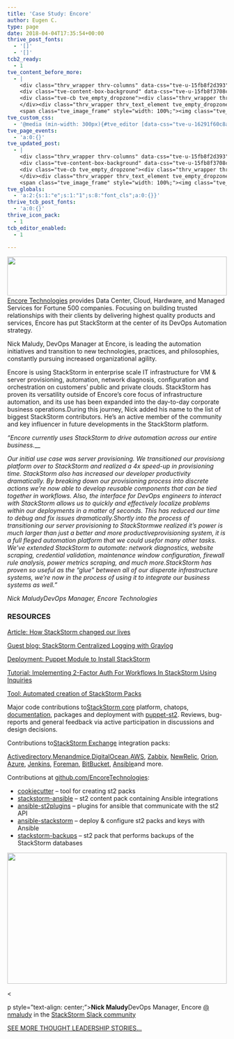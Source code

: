 ```yaml
---
title: 'Case Study: Encore'
author: Eugen C.
type: page
date: 2018-04-04T17:35:54+00:00
thrive_post_fonts:
  - '[]'
  - '[]'
tcb2_ready:
  - 1
tve_content_before_more:
  - |
    <div class="thrv_wrapper thrv-columns" data-css="tve-u-15fb8f2d393" style=""><div class="tcb-flex-row tcb-resized tcb--cols--2" data-css="tve-u-15fb8f2dded"><div class="tcb-flex-col" data-css="tve-u-15fb8f0bbbd" style=""><div class="tcb-col tve_empty_dropzone" style=""><div class="thrv_wrapper thrv-columns"><div class="tcb-flex-row tcb--cols--2 tcb-resized" data-css="tve-u-15fb8f2ddef"><div class="tcb-flex-col" data-css="tve-u-15fb8f29e1d" style=""><div class="tcb-col tve_empty_dropzone"><div class="thrv_wrapper tve_image_caption" data-css="tve-u-16291db1443" style=""><span class="tve_image_frame" style="width: 100%;"><a href="http://www.encore.tech/"><img class="tve_image wp-image-7675" alt="" title="Encore Technologies" data-id="7675" src="//stackstorm.com/wp/wp-content/uploads/2018/04/encore-technologies-300x89.png" style="width: 100%;" width="300" height="89"></a></span></div></div></div><div class="tcb-flex-col" data-css="tve-u-15fb8f29e25" style=""><div class="tcb-col tve_empty_dropzone"><div class="thrv_wrapper thrv_text_element tve_empty_dropzone on_hover" style=""><p>​<a href="http://www.encore.tech/" target="_blank">Encore Technologies</a> provides Data Center, Cloud, Hardware, and Managed Services for ​​Fortune 500 companies. ​Focusing on building trusted relationships with their clients ​​by delivering highest quality products and services, Encore has put StackStorm at the center of its DevOps Automation strategy​.</p><p>​Nick Maludy, DevOps Manager at Encore, is leading the ​automation initiatives and transition to new technologies, practices, and philosophies, constantly pursuing increased organizational agility.</p><p>​Encore ​is using StackStorm in enterprise scale IT infrastructure for VM &amp; server provisioning, automation, network diagnosis, configuration and orchestration​ on customers' public and private clouds. StackStorm has proven its versatility outside of Encore's core focus of infrastructure automation, and its use has been expanded into the day-to-day corporate business operations.<br>​During this journey, ​​Nick ​added his name ​to the list of ​​​biggest StackStorm contributors​. He's an active member of the community and ​key influencer in future developments in the StackStorm ​platform.<br></p></div></div></div></div></div><div class="thrv_wrapper thrv_contentbox_shortcode thrv-content-box" data-css="tve-u-15fb8f35de6">
    <div class="tve-content-box-background" data-css="tve-u-15fb8f3708c" data-clip-id="1f2b9534f1141"><svg width="0" height="0" class="tve-decoration-svg"><defs><clipPath id="clip-bottom-1f2b9534f1141" class="decoration-clip clip-path-bottom" clipPathUnits="objectBoundingBox" data-screen="" decoration-type="slanted" slanted-angle="5" style=""><polygon points="0 0, 0 1, 11.4301 0, 1 0"></polygon></clipPath></defs></svg></div>
    <div class="tve-cb tve_empty_dropzone"><div class="thrv_wrapper thrv_text_element tve_empty_dropzone" data-css="tve-u-15fb8ed120a" style=""><p><em>“​Encore currently uses StackStorm to drive automation across our entire business.</em><em><br></em></p><p><em>Our initial use case was server provisioning. We transitioned our provisiong platform over to StackStorm and realized a 4x speed-up in provisioning time. StackStorm also has increased our developer productivity dramatically. By breaking down our provisioning process into discrete actions we're now able to develop reusable components that can be tied together in workflows. Also, the interface for DevOps engineers to interact with StackStorm allows us to quickly and effectively localize problems within our deployments in a matter of seconds. This has reduced our time to debug and fix issues dramatically.<br><br>Shortly into the process of transitioning our server provisioning to StackStorm<br>we realized it's power is much larger than just a better and more productive<br>provisioning system, it is a full fleged automation platform that we could use<br>for many other tasks. We've extended StackStorm to automate: network diagnostics, website scraping, credential validation, maintenance window configuration, firewall rule analysis, power metrics scraping, and much more.<br><br>StackStorm has proven so useful as the "glue" between all of our disperate infrastructure systems, we're now in the process of using it to integrate our business systems as well.”</em></p><p><em>​Nick Maludy<br>​DevOps Manager, ​Encore Technologies</em></p></div></div>
    </div><div class="thrv_wrapper thrv_text_element tve_empty_dropzone" data-css="tve-u-15f3a5f3a2d"><h3>RESOURCES</h3></div><div class="thrv_wrapper thrv-columns" style=""><div class="tcb-flex-row tcb--cols--2 tcb-resized" data-css="tve-u-15f3a71c586"><div class="tcb-flex-col" data-css="tve-u-15fb8f4ffd6" style=""><div class="tcb-col tve_empty_dropzone"><a href="https://stackstorm.com/wp/wp-content/uploads/2017/11/NL-ix-Thought-Leadership-Paper.pdf" target="_blank" rel="" class="tve_empty_dropzone"><div class="thrv_wrapper thrv_icon tcb-icon-display" data-css="tve-u-16291f60c8a" data-link-wrap="1" data-tcb_hover_state_parent="" style=""><span data-name="newspaper2" class="tve_sc_icon icon-newspaper2"></span></div></a></div></div><div class="tcb-flex-col" data-css="tve-u-15fb8f4ffe4" style=""><div class="tcb-col tve_empty_dropzone"><div class="thrv_wrapper thrv_text_element tve_empty_dropzone" data-css="tve-u-15fb8f51ed9" style=""><p><a href="https://encoretechnologies.github.io/blog/2018/03/stackstorm-changed-our-lives/" target="_blank">Article: How StackStorm changed our lives</a></p></div></div></div></div></div><div class="thrv_wrapper thrv-columns" style=""><div class="tcb-flex-row tcb--cols--2 tcb-resized" data-css="tve-u-15f3a71c586"><div class="tcb-flex-col" data-css="tve-u-15fb8f4ffd6" style=""><div class="tcb-col tve_empty_dropzone" style=""><a href="https://stackstorm.com/wp/wp-content/uploads/2017/11/NL-ix-Thought-Leadership-Paper.pdf" target="_blank" rel="" class="tve_empty_dropzone"><div class="thrv_wrapper thrv_icon tcb-icon-display" data-css="tve-u-16291f60c8a" data-link-wrap="1" data-tcb_hover_state_parent="" style=""><span data-name="newspaper2" class="tve_sc_icon icon-newspaper2"></span></div></a></div></div><div class="tcb-flex-col" data-css="tve-u-15fb8f4ffe4" style=""><div class="tcb-col tve_empty_dropzone" style=""><div class="thrv_wrapper thrv_text_element tve_empty_dropzone" data-css="tve-u-15fb8f51ed9" style=""><p><a href="https://stackstorm.com/2017/08/22/stackstorm-centralized-logging-graylog/" target="_blank">Guest blog: StackStorm Centralized Logging with Graylog</a></p></div></div></div></div></div><div class="thrv_wrapper thrv-columns" style=""><div class="tcb-flex-row tcb--cols--2 tcb-resized" data-css="tve-u-15f3a71c586"><div class="tcb-flex-col" data-css="tve-u-15fb8f4ffd6" style=""><div class="tcb-col tve_empty_dropzone" style=""><a href="https://stackstorm.com/wp/wp-content/uploads/2017/11/NL-ix-Thought-Leadership-Paper.pdf" target="_blank" rel="" class="tve_empty_dropzone"><div class="thrv_wrapper thrv_icon tcb-icon-display" data-css="tve-u-16291f60c8a" data-link-wrap="1" data-tcb_hover_state_parent="" style=""><span data-name="newspaper2" class="tve_sc_icon icon-newspaper2"></span></div></a></div></div><div class="tcb-flex-col" data-css="tve-u-15fb8f4ffe4" style=""><div class="tcb-col tve_empty_dropzone" style=""><div class="thrv_wrapper thrv_text_element tve_empty_dropzone" data-css="tve-u-15fb8f51ed9" style=""><p><a href="https://stackstorm.com/2018/01/05/announcing-puppet-module-1-0-0-rc/" target="_blank">Deployment: Puppet Module to Install StackStorm</a></p></div></div></div></div></div><div class="thrv_wrapper thrv-columns" style=""><div class="tcb-flex-row tcb--cols--2 tcb-resized" data-css="tve-u-15f3a71c588"><div class="tcb-flex-col" data-css="tve-u-15fb8f54cef" style=""><div class="tcb-col tve_empty_dropzone"><a href="https://www.nl-ix.net/feed/blog/technology-behind-route-server-configurator/" target="_blank" rel="" class="tve_empty_dropzone"><div class="thrv_wrapper thrv_icon tcb-icon-display" data-css="tve-u-15fb8f55c22" data-tcb_hover_state_parent="" data-link-wrap="1" style=""><span data-name="newspaper2" class="tve_sc_icon icon-newspaper2"></span></div></a></div></div><div class="tcb-flex-col" data-css="tve-u-15fb8f54cf9" style=""><div class="tcb-col tve_empty_dropzone"><div class="thrv_wrapper thrv_text_element tve_empty_dropzone" data-css="tve-u-15fb8f58fd4" style=""><p><a href="https://encoretechnologies.github.io/blog/2017/10/stackstorm-inquiries/" target="_blank">Tutorial: Implementing 2-Factor Auth For Workflows In StackStorm Using Inquiries</a></p></div></div></div></div></div><div class="thrv_wrapper thrv-columns" style=""><div class="tcb-flex-row tcb--cols--2 tcb-resized" data-css="tve-u-15f3a71c588"><div class="tcb-flex-col" data-css="tve-u-15fb8f54cef" style=""><div class="tcb-col tve_empty_dropzone"><a href="https://www.nl-ix.net/feed/blog/technology-behind-route-server-configurator/" target="_blank" rel="" class="tve_empty_dropzone"><div class="thrv_wrapper thrv_icon tcb-icon-display" data-css="tve-u-15fb8f55c22" data-tcb_hover_state_parent="" data-link-wrap="1" style=""><span data-name="newspaper2" class="tve_sc_icon icon-newspaper2"></span></div></a></div></div><div class="tcb-flex-col" data-css="tve-u-15fb8f54cf9" style=""><div class="tcb-col tve_empty_dropzone"><div class="thrv_wrapper thrv_text_element tve_empty_dropzone" data-css="tve-u-15fb8f58fd4" style=""><p><a href="https://encoretechnologies.github.io/blog/2017/10/automated-creation-of-stackstorm-packs/" target="_blank">Tool: Automated creation of StackStorm Packs</a></p></div></div></div></div></div><div class="thrv_wrapper thrv-columns" style=""><div class="tcb-flex-row tcb--cols--2 tcb-resized" data-css="tve-u-15f3a71c588"><div class="tcb-flex-col" data-css="tve-u-15fb8f5d702" style=""><div class="tcb-col tve_empty_dropzone" data-css="tve-u-15fb8f5a1fd"><div class="thrv_wrapper thrv_icon tcb-icon-display" data-css="tve-u-15fb8f5b5c6" data-tcb_hover_state_parent="" data-link-wrap="1"><span data-name="github2" class="tve_sc_icon icon-github2"></span></div></div></div><div class="tcb-flex-col" data-css="tve-u-15fb8f5d70c" style=""><div class="tcb-col tve_empty_dropzone" style=""><div class="thrv_wrapper thrv_text_element tve_empty_dropzone" data-css="tve-u-15fb8f63531" style=""><p>Major code ​c​ontributions ​to <a href="https://github.com/stackstorm/st2" target="_blank">​StackStorm core</a> platform, ​chat​ops​,​ <a href="https://github.com/stackstorm/st2docs" target="_blank">documentation</a>​, packages​ and deployment ​with ​<a href="https://github.com/stackstorm/puppet-st2">puppet-st2</a>. ​Reviews, bug-reports and general feedback via active participation in discussions and design decisions.</p></div></div></div></div></div><div class="thrv_wrapper thrv-columns" style=""><div class="tcb-flex-row tcb--cols--2 tcb-resized" data-css="tve-u-15f3a71c588"><div class="tcb-flex-col" data-css="tve-u-15fb8f5d702" style=""><div class="tcb-col tve_empty_dropzone" data-css="tve-u-15fb8f5a1fd"><div class="thrv_wrapper thrv_icon tcb-icon-display" data-css="tve-u-15fb8f5b5c6" data-tcb_hover_state_parent="" data-link-wrap="1"><span data-name="github2" class="tve_sc_icon icon-github2"></span></div></div></div><div class="tcb-flex-col" data-css="tve-u-15fb8f5d70c" style=""><div class="tcb-col tve_empty_dropzone" style=""><div class="thrv_wrapper thrv_text_element tve_empty_dropzone" data-css="tve-u-15fb8f63531" style=""><p>​​Contributions ​to <a href="https://exchange.stackstorm.org/" target="_blank">​StackStorm Exchange</a> integration packs:</p><p>​<a href="https://github.com/StackStorm-Exchange/stackstorm-activedirectory" target="_blank">Activedirectory</a>​​​,​ <a href="https://github.com/StackStorm-Exchange/menandmice​" target="_blank">Menandmice​</a>, ​<a href="https://github.com/StackStorm-Exchange/stackstorm-digitalocean" target="_blank">DigitalOcean</a>​, ​<a href="https://github.com/StackStorm-Exchange/stackstorm-aws" target="_blank">AWS</a>​,&nbsp;​<a href="https://github.com/StackStorm-Exchange/stackstorm-zabbix" target="_blank">Zabbix</a>​, <a href="https://github.com/StackStorm-Exchange/stackstorm-newrelic/" target="_blank">NewRelic</a>​,&nbsp;<a href="https://github.com/StackStorm-Exchange/stackstorm-orion" target="_blank">Orion</a>, <a href="https://github.com/StackStorm-Exchange/stackstorm-azure" target="_blank">Azure</a>, <a href="https://github.com/StackStorm-Exchange/stackstorm-jenkins" target="_blank">Jenkins</a>, <a href="https://github.com/StackStorm-Exchange/stackstorm-foreman" target="_blank">Foreman</a>, <a href="https://github.com/StackStorm-Exchange/stackstorm-bitbucket" target="_blank">BitBucket</a>, <a href="https://github.com/StackStorm-Exchange/stackstorm-ansible" target="_blank">Ansible</a>​ and more.<br></p></div></div></div></div></div><div class="thrv_wrapper thrv-columns" style=""><div class="tcb-flex-row tcb--cols--2 tcb-resized" data-css="tve-u-15f3a71c588"><div class="tcb-flex-col" data-css="tve-u-15fb8f5d702" style=""><div class="tcb-col tve_empty_dropzone" data-css="tve-u-15fb8f5a1fd"><div class="thrv_wrapper thrv_icon tcb-icon-display" data-css="tve-u-15fb8f5b5c6" data-tcb_hover_state_parent="" data-link-wrap="1"><span data-name="github2" class="tve_sc_icon icon-github2"></span></div></div></div><div class="tcb-flex-col" data-css="tve-u-15fb8f5d70c" style=""><div class="tcb-col tve_empty_dropzone"><div class="thrv_wrapper thrv_text_element tve_empty_dropzone" data-css="tve-u-15fb8f63531" style=""><p>​​Contributions ​at <a href="https://github.com/EncoreTechnologies" target="_blank">github.com/EncoreTechnologies</a>:</p><ul class=""><li class="">​<a href="https://github.com/EncoreTechnologies/cookiecutter-stackstorm" target="_blank">cookiecutter</a> - tool for creating st2 packs</li><li class="">​<a href="https://github.com/EncoreTechnologies/stackstorm-ansible" target="_blank">​stackstorm-ansible</a> - st2 content pack containing Ansible integrations<br></li><li class="">​<a href="https://github.com/EncoreTechnologies/ansible-st2plugins" target="_blank">​ansible-st2plugins</a> - ​plugins for ansible that communicate with the ​st2 API</li><li class="">​<a href="https://github.com/EncoreTechnologies/ansible-stackstorm" target="_blank">​ansible-stackstorm</a> - deploy &amp; configure st2 packs and keys with Ansible<br></li><li class=" class="><a href="https://github.com/EncoreTechnologies/stackstorm-backups" target="_blank">stackstorm-backups</a> -&nbsp;<span itemprop="about">​st2 pack that performs backups of the StackStorm databases</span></li></ul></div></div></div></div></div></div></div><div class="tcb-flex-col" data-css="tve-u-15fb8f0bbca" style=""><div class="tcb-col tve_empty_dropzone" style=""><div class="thrv_wrapper tve_image_caption" data-css="tve-u-16291d98e48" style="">
    <span class="tve_image_frame" style="width: 100%;"><img class="tve_image wp-image-7672" alt="" title="Nick Maludy" data-id="7672" src="//stackstorm.com/wp/wp-content/uploads/2018/04/Nick_Maludy-300x300.png" style="width: 100%;" width="300" height="300"></span></div><div class="thrv_wrapper thrv_text_element tve_empty_dropzone" style=""><p style="text-align: center;"><strong>​Nick Maludy</strong><br>​DevOps Manager, ​Encore <br><a href="https://stackstorm-community.slack.com/team/U4H00PLGP" rel="nofollow" target="_blank">@​nmaludy</a> in the <a href="https://stackstorm.com/community-signup" rel="nofollow" target="_blank">StackStorm Slack community</a></p></div></div></div></div></div><div class="thrv_wrapper thrv_text_element tve_empty_dropzone"><p><a href="https://stackstorm.com/stackstorm-thought-leaders/">SEE MORE THOUGHT LEADERSHIP STORIES...</a></p></div>
tve_custom_css:
  - '@media (min-width: 300px){#tve_editor [data-css="tve-u-16291f60c8a"] > :first-child { color: rgb(255, 146, 18); }[data-css="tve-u-16291f60c8a"] { font-size: 60px; margin-top: 0px !important; margin-bottom: 0px !important; margin-left: 30px !important; width: 60px; height: 60px; }[data-css="tve-u-16291db1443"] { float: none; width: 300px; margin-top: 32px !important; }[data-css="tve-u-16291d98e48"] + div { clear: none; }[data-css="tve-u-16291d98e48"] { float: none; width: 200px; margin-left: auto !important; margin-right: auto !important; }[data-css="tve-u-15fb8f0bbca"] { max-width: 50%; }}@media (min-width: 300px){[data-css="tve-u-15fb8f63531"] { margin-top: 10px !important; }[data-css="tve-u-15fb8f5d70c"] { max-width: 85%; }[data-css="tve-u-15fb8f5d702"] { max-width: 15%; }#tve_editor [data-css="tve-u-15fb8f5b5c6"] > :first-child { color: rgb(255, 146, 18); }[data-css="tve-u-15fb8f5b5c6"] { font-size: 60px; width: 60px; height: 60px; margin-top: 0px !important; margin-bottom: 0px !important; }[data-css="tve-u-15fb8f58fd4"] { margin-top: 10px !important; }#tve_editor [data-css="tve-u-15fb8f55c22"] > :first-child { color: rgb(255, 146, 18); }[data-css="tve-u-15fb8f55c22"] { font-size: 60px; width: 60px; height: 60px; margin-top: 0px !important; margin-bottom: 0px !important; }[data-css="tve-u-15fb8f54cf9"] { max-width: 85%; }[data-css="tve-u-15fb8f54cef"] { max-width: 15%; }[data-css="tve-u-15fb8f51ed9"] { margin-top: 15px !important; }[data-css="tve-u-15fb8f4ffe4"] { max-width: 85%; }[data-css="tve-u-15fb8f4ffd6"] { max-width: 15%; }[data-css="tve-u-15fb8f3708c"] { clip-path: url("#clip-bottom-1f2b9534f1141"); -webkit-clip-path: url("#clip-bottom-1f2b9534f1141");  background-color: rgb(239, 239, 239) !important; }[data-css="tve-u-15fb8f35de6"] { max-width: 700px; float: none; padding: 36px !important; margin-left: auto !important; margin-right: auto !important; }[data-css="tve-u-15fb8f2ddef"] { padding-top: 0px !important; padding-bottom: 0px !important; }[data-css="tve-u-15fb8f2dded"] { padding-top: 0px !important; padding-bottom: 0px !important; }[data-css="tve-u-15fb8f2d393"] { margin-top: 0px !important; margin-bottom: 0px !important; }[data-css="tve-u-15fb8f29e25"] { max-width: 85%; }[data-css="tve-u-15fb8f29e1d"] { max-width: 15%; }[data-css="tve-u-15fb8f0bbbd"] { max-width: 75%; }[data-css="tve-u-15fb8ed120a"] { margin-top: 0px !important; }}'
tve_page_events:
  - 'a:0:{}'
tve_updated_post:
  - |
    <div class="thrv_wrapper thrv-columns" data-css="tve-u-15fb8f2d393" style=""><div class="tcb-flex-row tcb-resized tcb--cols--2" data-css="tve-u-15fb8f2dded"><div class="tcb-flex-col" data-css="tve-u-15fb8f0bbbd" style=""><div class="tcb-col tve_empty_dropzone" style=""><div class="thrv_wrapper thrv-columns"><div class="tcb-flex-row tcb--cols--2 tcb-resized" data-css="tve-u-15fb8f2ddef"><div class="tcb-flex-col" data-css="tve-u-15fb8f29e1d" style=""><div class="tcb-col tve_empty_dropzone"><div class="thrv_wrapper tve_image_caption" data-css="tve-u-16291db1443" style=""><span class="tve_image_frame" style="width: 100%;"><a href="http://www.encore.tech/"><img class="tve_image wp-image-7675" alt="" title="Encore Technologies" data-id="7675" src="//stackstorm.com/wp/wp-content/uploads/2018/04/encore-technologies-300x89.png" style="width: 100%;" width="300" height="89"></a></span></div></div></div><div class="tcb-flex-col" data-css="tve-u-15fb8f29e25" style=""><div class="tcb-col tve_empty_dropzone"><div class="thrv_wrapper thrv_text_element tve_empty_dropzone on_hover" style=""><p>​<a href="http://www.encore.tech/" target="_blank">Encore Technologies</a> provides Data Center, Cloud, Hardware, and Managed Services for ​​Fortune 500 companies. ​Focusing on building trusted relationships with their clients ​​by delivering highest quality products and services, Encore has put StackStorm at the center of its DevOps Automation strategy​.</p><p>​Nick Maludy, DevOps Manager at Encore, is leading the ​automation initiatives and transition to new technologies, practices, and philosophies, constantly pursuing increased organizational agility.</p><p>​Encore ​is using StackStorm in enterprise scale IT infrastructure for VM &amp; server provisioning, automation, network diagnosis, configuration and orchestration​ on customers' public and private clouds. StackStorm has proven its versatility outside of Encore's core focus of infrastructure automation, and its use has been expanded into the day-to-day corporate business operations.<br>​During this journey, ​​Nick ​added his name ​to the list of ​​​biggest StackStorm contributors​. He's an active member of the community and ​key influencer in future developments in the StackStorm ​platform.<br></p></div></div></div></div></div><div class="thrv_wrapper thrv_contentbox_shortcode thrv-content-box" data-css="tve-u-15fb8f35de6">
    <div class="tve-content-box-background" data-css="tve-u-15fb8f3708c" data-clip-id="1f2b9534f1141"><svg width="0" height="0" class="tve-decoration-svg"><defs><clipPath id="clip-bottom-1f2b9534f1141" class="decoration-clip clip-path-bottom" clipPathUnits="objectBoundingBox" data-screen="" decoration-type="slanted" slanted-angle="5" style=""><polygon points="0 0, 0 1, 11.4301 0, 1 0"></polygon></clipPath></defs></svg></div>
    <div class="tve-cb tve_empty_dropzone"><div class="thrv_wrapper thrv_text_element tve_empty_dropzone" data-css="tve-u-15fb8ed120a" style=""><p><em>“​Encore currently uses StackStorm to drive automation across our entire business.</em><em><br></em></p><p><em>Our initial use case was server provisioning. We transitioned our provisiong platform over to StackStorm and realized a 4x speed-up in provisioning time. StackStorm also has increased our developer productivity dramatically. By breaking down our provisioning process into discrete actions we're now able to develop reusable components that can be tied together in workflows. Also, the interface for DevOps engineers to interact with StackStorm allows us to quickly and effectively localize problems within our deployments in a matter of seconds. This has reduced our time to debug and fix issues dramatically.<br><br>Shortly into the process of transitioning our server provisioning to StackStorm<br>we realized it's power is much larger than just a better and more productive<br>provisioning system, it is a full fleged automation platform that we could use<br>for many other tasks. We've extended StackStorm to automate: network diagnostics, website scraping, credential validation, maintenance window configuration, firewall rule analysis, power metrics scraping, and much more.<br><br>StackStorm has proven so useful as the "glue" between all of our disperate infrastructure systems, we're now in the process of using it to integrate our business systems as well.”</em></p><p><em>​Nick Maludy<br>​DevOps Manager, ​Encore Technologies</em></p></div></div>
    </div><div class="thrv_wrapper thrv_text_element tve_empty_dropzone" data-css="tve-u-15f3a5f3a2d"><h3>RESOURCES</h3></div><div class="thrv_wrapper thrv-columns" style=""><div class="tcb-flex-row tcb--cols--2 tcb-resized" data-css="tve-u-15f3a71c586"><div class="tcb-flex-col" data-css="tve-u-15fb8f4ffd6" style=""><div class="tcb-col tve_empty_dropzone"><a href="https://stackstorm.com/wp/wp-content/uploads/2017/11/NL-ix-Thought-Leadership-Paper.pdf" target="_blank" rel="" class="tve_empty_dropzone"><div class="thrv_wrapper thrv_icon tcb-icon-display" data-css="tve-u-16291f60c8a" data-link-wrap="1" data-tcb_hover_state_parent="" style=""><span data-name="newspaper2" class="tve_sc_icon icon-newspaper2"></span></div></a></div></div><div class="tcb-flex-col" data-css="tve-u-15fb8f4ffe4" style=""><div class="tcb-col tve_empty_dropzone"><div class="thrv_wrapper thrv_text_element tve_empty_dropzone" data-css="tve-u-15fb8f51ed9" style=""><p><a href="https://encoretechnologies.github.io/blog/2018/03/stackstorm-changed-our-lives/" target="_blank">Article: How StackStorm changed our lives</a></p></div></div></div></div></div><div class="thrv_wrapper thrv-columns" style=""><div class="tcb-flex-row tcb--cols--2 tcb-resized" data-css="tve-u-15f3a71c586"><div class="tcb-flex-col" data-css="tve-u-15fb8f4ffd6" style=""><div class="tcb-col tve_empty_dropzone" style=""><a href="https://stackstorm.com/wp/wp-content/uploads/2017/11/NL-ix-Thought-Leadership-Paper.pdf" target="_blank" rel="" class="tve_empty_dropzone"><div class="thrv_wrapper thrv_icon tcb-icon-display" data-css="tve-u-16291f60c8a" data-link-wrap="1" data-tcb_hover_state_parent="" style=""><span data-name="newspaper2" class="tve_sc_icon icon-newspaper2"></span></div></a></div></div><div class="tcb-flex-col" data-css="tve-u-15fb8f4ffe4" style=""><div class="tcb-col tve_empty_dropzone" style=""><div class="thrv_wrapper thrv_text_element tve_empty_dropzone" data-css="tve-u-15fb8f51ed9" style=""><p><a href="https://stackstorm.com/2017/08/22/stackstorm-centralized-logging-graylog/" target="_blank">Guest blog: StackStorm Centralized Logging with Graylog</a></p></div></div></div></div></div><div class="thrv_wrapper thrv-columns" style=""><div class="tcb-flex-row tcb--cols--2 tcb-resized" data-css="tve-u-15f3a71c586"><div class="tcb-flex-col" data-css="tve-u-15fb8f4ffd6" style=""><div class="tcb-col tve_empty_dropzone" style=""><a href="https://stackstorm.com/wp/wp-content/uploads/2017/11/NL-ix-Thought-Leadership-Paper.pdf" target="_blank" rel="" class="tve_empty_dropzone"><div class="thrv_wrapper thrv_icon tcb-icon-display" data-css="tve-u-16291f60c8a" data-link-wrap="1" data-tcb_hover_state_parent="" style=""><span data-name="newspaper2" class="tve_sc_icon icon-newspaper2"></span></div></a></div></div><div class="tcb-flex-col" data-css="tve-u-15fb8f4ffe4" style=""><div class="tcb-col tve_empty_dropzone" style=""><div class="thrv_wrapper thrv_text_element tve_empty_dropzone" data-css="tve-u-15fb8f51ed9" style=""><p><a href="https://stackstorm.com/2018/01/05/announcing-puppet-module-1-0-0-rc/" target="_blank">Deployment: Puppet Module to Install StackStorm</a></p></div></div></div></div></div><div class="thrv_wrapper thrv-columns" style=""><div class="tcb-flex-row tcb--cols--2 tcb-resized" data-css="tve-u-15f3a71c588"><div class="tcb-flex-col" data-css="tve-u-15fb8f54cef" style=""><div class="tcb-col tve_empty_dropzone"><a href="https://www.nl-ix.net/feed/blog/technology-behind-route-server-configurator/" target="_blank" rel="" class="tve_empty_dropzone"><div class="thrv_wrapper thrv_icon tcb-icon-display" data-css="tve-u-15fb8f55c22" data-tcb_hover_state_parent="" data-link-wrap="1" style=""><span data-name="newspaper2" class="tve_sc_icon icon-newspaper2"></span></div></a></div></div><div class="tcb-flex-col" data-css="tve-u-15fb8f54cf9" style=""><div class="tcb-col tve_empty_dropzone"><div class="thrv_wrapper thrv_text_element tve_empty_dropzone" data-css="tve-u-15fb8f58fd4" style=""><p><a href="https://encoretechnologies.github.io/blog/2017/10/stackstorm-inquiries/" target="_blank">Tutorial: Implementing 2-Factor Auth For Workflows In StackStorm Using Inquiries</a></p></div></div></div></div></div><div class="thrv_wrapper thrv-columns" style=""><div class="tcb-flex-row tcb--cols--2 tcb-resized" data-css="tve-u-15f3a71c588"><div class="tcb-flex-col" data-css="tve-u-15fb8f54cef" style=""><div class="tcb-col tve_empty_dropzone"><a href="https://www.nl-ix.net/feed/blog/technology-behind-route-server-configurator/" target="_blank" rel="" class="tve_empty_dropzone"><div class="thrv_wrapper thrv_icon tcb-icon-display" data-css="tve-u-15fb8f55c22" data-tcb_hover_state_parent="" data-link-wrap="1" style=""><span data-name="newspaper2" class="tve_sc_icon icon-newspaper2"></span></div></a></div></div><div class="tcb-flex-col" data-css="tve-u-15fb8f54cf9" style=""><div class="tcb-col tve_empty_dropzone"><div class="thrv_wrapper thrv_text_element tve_empty_dropzone" data-css="tve-u-15fb8f58fd4" style=""><p><a href="https://encoretechnologies.github.io/blog/2017/10/automated-creation-of-stackstorm-packs/" target="_blank">Tool: Automated creation of StackStorm Packs</a></p></div></div></div></div></div><div class="thrv_wrapper thrv-columns" style=""><div class="tcb-flex-row tcb--cols--2 tcb-resized" data-css="tve-u-15f3a71c588"><div class="tcb-flex-col" data-css="tve-u-15fb8f5d702" style=""><div class="tcb-col tve_empty_dropzone" data-css="tve-u-15fb8f5a1fd"><div class="thrv_wrapper thrv_icon tcb-icon-display" data-css="tve-u-15fb8f5b5c6" data-tcb_hover_state_parent="" data-link-wrap="1"><span data-name="github2" class="tve_sc_icon icon-github2"></span></div></div></div><div class="tcb-flex-col" data-css="tve-u-15fb8f5d70c" style=""><div class="tcb-col tve_empty_dropzone" style=""><div class="thrv_wrapper thrv_text_element tve_empty_dropzone" data-css="tve-u-15fb8f63531" style=""><p>Major code ​c​ontributions ​to <a href="https://github.com/stackstorm/st2" target="_blank">​StackStorm core</a> platform, ​chat​ops​,​ <a href="https://github.com/stackstorm/st2docs" target="_blank">documentation</a>​, packages​ and deployment ​with ​<a href="https://github.com/stackstorm/puppet-st2">puppet-st2</a>. ​Reviews, bug-reports and general feedback via active participation in discussions and design decisions.</p></div></div></div></div></div><div class="thrv_wrapper thrv-columns" style=""><div class="tcb-flex-row tcb--cols--2 tcb-resized" data-css="tve-u-15f3a71c588"><div class="tcb-flex-col" data-css="tve-u-15fb8f5d702" style=""><div class="tcb-col tve_empty_dropzone" data-css="tve-u-15fb8f5a1fd"><div class="thrv_wrapper thrv_icon tcb-icon-display" data-css="tve-u-15fb8f5b5c6" data-tcb_hover_state_parent="" data-link-wrap="1"><span data-name="github2" class="tve_sc_icon icon-github2"></span></div></div></div><div class="tcb-flex-col" data-css="tve-u-15fb8f5d70c" style=""><div class="tcb-col tve_empty_dropzone" style=""><div class="thrv_wrapper thrv_text_element tve_empty_dropzone" data-css="tve-u-15fb8f63531" style=""><p>​​Contributions ​to <a href="https://exchange.stackstorm.org/" target="_blank">​StackStorm Exchange</a> integration packs:</p><p>​<a href="https://github.com/StackStorm-Exchange/stackstorm-activedirectory" target="_blank">Activedirectory</a>​​​,​ <a href="https://github.com/StackStorm-Exchange/menandmice​" target="_blank">Menandmice​</a>, ​<a href="https://github.com/StackStorm-Exchange/stackstorm-digitalocean" target="_blank">DigitalOcean</a>​, ​<a href="https://github.com/StackStorm-Exchange/stackstorm-aws" target="_blank">AWS</a>​,&nbsp;​<a href="https://github.com/StackStorm-Exchange/stackstorm-zabbix" target="_blank">Zabbix</a>​, <a href="https://github.com/StackStorm-Exchange/stackstorm-newrelic/" target="_blank">NewRelic</a>​,&nbsp;<a href="https://github.com/StackStorm-Exchange/stackstorm-orion" target="_blank">Orion</a>, <a href="https://github.com/StackStorm-Exchange/stackstorm-azure" target="_blank">Azure</a>, <a href="https://github.com/StackStorm-Exchange/stackstorm-jenkins" target="_blank">Jenkins</a>, <a href="https://github.com/StackStorm-Exchange/stackstorm-foreman" target="_blank">Foreman</a>, <a href="https://github.com/StackStorm-Exchange/stackstorm-bitbucket" target="_blank">BitBucket</a>, <a href="https://github.com/StackStorm-Exchange/stackstorm-ansible" target="_blank">Ansible</a>​ and more.<br></p></div></div></div></div></div><div class="thrv_wrapper thrv-columns" style=""><div class="tcb-flex-row tcb--cols--2 tcb-resized" data-css="tve-u-15f3a71c588"><div class="tcb-flex-col" data-css="tve-u-15fb8f5d702" style=""><div class="tcb-col tve_empty_dropzone" data-css="tve-u-15fb8f5a1fd"><div class="thrv_wrapper thrv_icon tcb-icon-display" data-css="tve-u-15fb8f5b5c6" data-tcb_hover_state_parent="" data-link-wrap="1"><span data-name="github2" class="tve_sc_icon icon-github2"></span></div></div></div><div class="tcb-flex-col" data-css="tve-u-15fb8f5d70c" style=""><div class="tcb-col tve_empty_dropzone"><div class="thrv_wrapper thrv_text_element tve_empty_dropzone" data-css="tve-u-15fb8f63531" style=""><p>​​Contributions ​at <a href="https://github.com/EncoreTechnologies" target="_blank">github.com/EncoreTechnologies</a>:</p><ul class=""><li class="">​<a href="https://github.com/EncoreTechnologies/cookiecutter-stackstorm" target="_blank">cookiecutter</a> - tool for creating st2 packs</li><li class="">​<a href="https://github.com/EncoreTechnologies/stackstorm-ansible" target="_blank">​stackstorm-ansible</a> - st2 content pack containing Ansible integrations<br></li><li class="">​<a href="https://github.com/EncoreTechnologies/ansible-st2plugins" target="_blank">​ansible-st2plugins</a> - ​plugins for ansible that communicate with the ​st2 API</li><li class="">​<a href="https://github.com/EncoreTechnologies/ansible-stackstorm" target="_blank">​ansible-stackstorm</a> - deploy &amp; configure st2 packs and keys with Ansible<br></li><li class=" class="><a href="https://github.com/EncoreTechnologies/stackstorm-backups" target="_blank">stackstorm-backups</a> -&nbsp;<span itemprop="about">​st2 pack that performs backups of the StackStorm databases</span></li></ul></div></div></div></div></div></div></div><div class="tcb-flex-col" data-css="tve-u-15fb8f0bbca" style=""><div class="tcb-col tve_empty_dropzone" style=""><div class="thrv_wrapper tve_image_caption" data-css="tve-u-16291d98e48" style="">
    <span class="tve_image_frame" style="width: 100%;"><img class="tve_image wp-image-7672" alt="" title="Nick Maludy" data-id="7672" src="//stackstorm.com/wp/wp-content/uploads/2018/04/Nick_Maludy-300x300.png" style="width: 100%;" width="300" height="300"></span></div><div class="thrv_wrapper thrv_text_element tve_empty_dropzone" style=""><p style="text-align: center;"><strong>​Nick Maludy</strong><br>​DevOps Manager, ​Encore <br><a href="https://stackstorm-community.slack.com/team/U4H00PLGP" rel="nofollow" target="_blank">@​nmaludy</a> in the <a href="https://stackstorm.com/community-signup" rel="nofollow" target="_blank">StackStorm Slack community</a></p></div></div></div></div></div><div class="thrv_wrapper thrv_text_element tve_empty_dropzone"><p><a href="https://stackstorm.com/stackstorm-thought-leaders/">SEE MORE THOUGHT LEADERSHIP STORIES...</a></p></div>
tve_globals:
  - 'a:2:{s:1:"e";s:1:"1";s:8:"font_cls";a:0:{}}'
thrive_tcb_post_fonts:
  - 'a:0:{}'
thrive_icon_pack:
  - 1
tcb_editor_enabled:
  - 1

---
```

<span class="tve_image_frame" style="width: 100%;"><a href="http://www.encore.tech/"><img loading="lazy" class="tve_image wp-image-7675" alt="" title="Encore Technologies" data-id="7675" src="//stackstorm.com/wp/wp-content/uploads/2018/04/encore-technologies-300x89.png" style="width: 100%;" width="300" height="89" srcset="https://stackstorm.com/wp/wp-content/uploads/2018/04/encore-technologies-300x89.png 300w, https://stackstorm.com/wp/wp-content/uploads/2018/04/encore-technologies-150x44.png 150w, https://stackstorm.com/wp/wp-content/uploads/2018/04/encore-technologies-80x24.png 80w, https://stackstorm.com/wp/wp-content/uploads/2018/04/encore-technologies-220x65.png 220w, https://stackstorm.com/wp/wp-content/uploads/2018/04/encore-technologies-250x74.png 250w, https://stackstorm.com/wp/wp-content/uploads/2018/04/encore-technologies-280x83.png 280w, https://stackstorm.com/wp/wp-content/uploads/2018/04/encore-technologies-510x151.png 510w, https://stackstorm.com/wp/wp-content/uploads/2018/04/encore-technologies.png 640w" sizes="(max-width: 300px) 100vw, 300px" /></a></span>​<a href="http://www.encore.tech/" target="_blank">Encore Technologies</a> provides Data Center, Cloud, Hardware, and Managed Services for ​​Fortune 500 companies. ​Focusing on building trusted relationships with their clients ​​by delivering highest quality products and services, Encore has put StackStorm at the center of its DevOps Automation strategy​.

​Nick Maludy, DevOps Manager at Encore, is leading the ​automation initiatives and transition to new technologies, practices, and philosophies, constantly pursuing increased organizational agility.

​Encore ​is using StackStorm in enterprise scale IT infrastructure for VM & server provisioning, automation, network diagnosis, configuration and orchestration​ on customers&#8217; public and private clouds. StackStorm has proven its versatility outside of Encore&#8217;s core focus of infrastructure automation, and its use has been expanded into the day-to-day corporate business operations.​During this journey, ​​Nick ​added his name ​to the list of ​​​biggest StackStorm contributors​. He&#8217;s an active member of the community and ​key influencer in future developments in the StackStorm ​platform.

_“​Encore currently uses StackStorm to drive automation across our entire business.___

_Our initial use case was server provisioning. We transitioned our provisiong platform over to StackStorm and realized a 4x speed-up in provisioning time. StackStorm also has increased our developer productivity dramatically. By breaking down our provisioning process into discrete actions we&#8217;re now able to develop reusable components that can be tied together in workflows. Also, the interface for DevOps engineers to interact with StackStorm allows us to quickly and effectively localize problems within our deployments in a matter of seconds. This has reduced our time to debug and fix issues dramatically.Shortly into the process of transitioning our server provisioning to StackStormwe realized it&#8217;s power is much larger than just a better and more productiveprovisioning system, it is a full fleged automation platform that we could usefor many other tasks. We&#8217;ve extended StackStorm to automate: network diagnostics, website scraping, credential validation, maintenance window configuration, firewall rule analysis, power metrics scraping, and much more.StackStorm has proven so useful as the &#8220;glue&#8221; between all of our disperate infrastructure systems, we&#8217;re now in the process of using it to integrate our business systems as well.”_

_​Nick Maludy​DevOps Manager, ​Encore Technologies_

### RESOURCES

<a href="https://stackstorm.com/wp/wp-content/uploads/2017/11/NL-ix-Thought-Leadership-Paper.pdf" target="_blank" rel="" class="tve_empty_dropzone"><span data-name="newspaper2" class="tve_sc_icon icon-newspaper2"></span></a>

<a href="https://encoretechnologies.github.io/blog/2018/03/stackstorm-changed-our-lives/" target="_blank">Article: How StackStorm changed our lives</a>

<a href="https://stackstorm.com/wp/wp-content/uploads/2017/11/NL-ix-Thought-Leadership-Paper.pdf" target="_blank" rel="" class="tve_empty_dropzone"><span data-name="newspaper2" class="tve_sc_icon icon-newspaper2"></span></a>

<a href="https://stackstorm.com/2017/08/22/stackstorm-centralized-logging-graylog/" target="_blank">Guest blog: StackStorm Centralized Logging with Graylog</a>

<a href="https://stackstorm.com/wp/wp-content/uploads/2017/11/NL-ix-Thought-Leadership-Paper.pdf" target="_blank" rel="" class="tve_empty_dropzone"><span data-name="newspaper2" class="tve_sc_icon icon-newspaper2"></span></a>

<a href="https://stackstorm.com/2018/01/05/announcing-puppet-module-1-0-0-rc/" target="_blank">Deployment: Puppet Module to Install StackStorm</a>

<a href="https://www.nl-ix.net/feed/blog/technology-behind-route-server-configurator/" target="_blank" rel="" class="tve_empty_dropzone"><span data-name="newspaper2" class="tve_sc_icon icon-newspaper2"></span></a>

<a href="https://encoretechnologies.github.io/blog/2017/10/stackstorm-inquiries/" target="_blank">Tutorial: Implementing 2-Factor Auth For Workflows In StackStorm Using Inquiries</a>

<a href="https://www.nl-ix.net/feed/blog/technology-behind-route-server-configurator/" target="_blank" rel="" class="tve_empty_dropzone"><span data-name="newspaper2" class="tve_sc_icon icon-newspaper2"></span></a>

<a href="https://encoretechnologies.github.io/blog/2017/10/automated-creation-of-stackstorm-packs/" target="_blank">Tool: Automated creation of StackStorm Packs</a>

<span data-name="github2" class="tve_sc_icon icon-github2"></span>

Major code ​c​ontributions ​to <a href="https://github.com/stackstorm/st2" target="_blank">​StackStorm core</a> platform, ​chat​ops​,​ <a href="https://github.com/stackstorm/st2docs" target="_blank">documentation</a>​, packages​ and deployment ​with ​[puppet-st2][1]. ​Reviews, bug-reports and general feedback via active participation in discussions and design decisions.

<span data-name="github2" class="tve_sc_icon icon-github2"></span>

​​Contributions ​to <a href="https://exchange.stackstorm.org/" target="_blank">​StackStorm Exchange</a> integration packs:

​<a href="https://github.com/StackStorm-Exchange/stackstorm-activedirectory" target="_blank">Activedirectory</a>​​​,​ <a href="https://github.com/StackStorm-Exchange/menandmice​" target="_blank">Menandmice​</a>, ​<a href="https://github.com/StackStorm-Exchange/stackstorm-digitalocean" target="_blank">DigitalOcean</a>​, ​<a href="https://github.com/StackStorm-Exchange/stackstorm-aws" target="_blank">AWS</a>​,&nbsp;​<a href="https://github.com/StackStorm-Exchange/stackstorm-zabbix" target="_blank">Zabbix</a>​, <a href="https://github.com/StackStorm-Exchange/stackstorm-newrelic/" target="_blank">NewRelic</a>​,&nbsp;<a href="https://github.com/StackStorm-Exchange/stackstorm-orion" target="_blank">Orion</a>, <a href="https://github.com/StackStorm-Exchange/stackstorm-azure" target="_blank">Azure</a>, <a href="https://github.com/StackStorm-Exchange/stackstorm-jenkins" target="_blank">Jenkins</a>, <a href="https://github.com/StackStorm-Exchange/stackstorm-foreman" target="_blank">Foreman</a>, <a href="https://github.com/StackStorm-Exchange/stackstorm-bitbucket" target="_blank">BitBucket</a>, <a href="https://github.com/StackStorm-Exchange/stackstorm-ansible" target="_blank">Ansible</a>​ and more.

<span data-name="github2" class="tve_sc_icon icon-github2"></span>

​​Contributions ​at <a href="https://github.com/EncoreTechnologies" target="_blank">github.com/EncoreTechnologies</a>:

<ul class="">
  <li class="">
    ​<a href="https://github.com/EncoreTechnologies/cookiecutter-stackstorm" target="_blank">cookiecutter</a> &#8211; tool for creating st2 packs
  </li>
  <li class="">
    ​<a href="https://github.com/EncoreTechnologies/stackstorm-ansible" target="_blank">​stackstorm-ansible</a> &#8211; st2 content pack containing Ansible integrations
  </li>
  <li class="">
    ​<a href="https://github.com/EncoreTechnologies/ansible-st2plugins" target="_blank">​ansible-st2plugins</a> &#8211; ​plugins for ansible that communicate with the ​st2 API
  </li>
  <li class="">
    ​<a href="https://github.com/EncoreTechnologies/ansible-stackstorm" target="_blank">​ansible-stackstorm</a> &#8211; deploy & configure st2 packs and keys with Ansible
  </li>
  <li class=" class=">
    <a href="https://github.com/EncoreTechnologies/stackstorm-backups" target="_blank">stackstorm-backups</a> &#8211;&nbsp;<span itemprop="about">​st2 pack that performs backups of the StackStorm databases</span>
  </li>
</ul>

<span class="tve_image_frame" style="width: 100%;"><img loading="lazy" class="tve_image wp-image-7672" alt="" title="Nick Maludy" data-id="7672" src="//stackstorm.com/wp/wp-content/uploads/2018/04/Nick_Maludy-300x300.png" style="width: 100%;" width="300" height="300" srcset="https://stackstorm.com/wp/wp-content/uploads/2018/04/Nick_Maludy-300x300.png 300w, https://stackstorm.com/wp/wp-content/uploads/2018/04/Nick_Maludy-150x150.png 150w, https://stackstorm.com/wp/wp-content/uploads/2018/04/Nick_Maludy-80x80.png 80w, https://stackstorm.com/wp/wp-content/uploads/2018/04/Nick_Maludy-220x220.png 220w, https://stackstorm.com/wp/wp-content/uploads/2018/04/Nick_Maludy-100x100.png 100w, https://stackstorm.com/wp/wp-content/uploads/2018/04/Nick_Maludy-238x238.png 238w, https://stackstorm.com/wp/wp-content/uploads/2018/04/Nick_Maludy-415x415.png 415w, https://stackstorm.com/wp/wp-content/uploads/2018/04/Nick_Maludy.png 460w" sizes="(max-width: 300px) 100vw, 300px" /></span>

<

p style=&#8221;text-align: center;&#8221;>**​Nick Maludy**​DevOps Manager, ​Encore <a href="https://stackstorm-community.slack.com/team/U4H00PLGP" rel="nofollow" target="_blank">@​nmaludy</a> in the <a href="https://stackstorm.com/community-signup" rel="nofollow" target="_blank">StackStorm Slack community</a>

[SEE MORE THOUGHT LEADERSHIP STORIES&#8230;][2]

 [1]: https://github.com/stackstorm/puppet-st2
 [2]: https://stackstorm.com/stackstorm-thought-leaders/